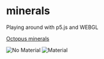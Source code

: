 # minerals
Playing around with p5.js and WEBGL

[Octopus minerals](http://melaniehuang.com/projects/supporting/minerals)

![No Material](https://i.imgur.com/XzGBLjj.gif)
![Material](https://i.imgur.com/mMYGsye.gif)

